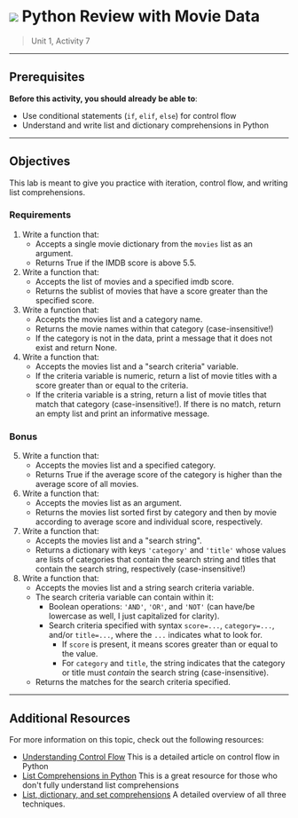 <!---
Questions? Comments?:

1. Log an issue to this repo to alert us of a problem.
2. Suggest an edit yourself by forking this repo, making edits, and submitting a pull request with your changes back to our master branch.
3. Reach out to the data team on Slack and share your thoughts!

--->

# ![](https://ga-dash.s3.amazonaws.com/production/assets/logo-9f88ae6c9c3871690e33280fcf557f33.png) Python Review with Movie Data

> Unit 1, Activity 7

<!--- Unit and sequence information. This template is an instructor-facing description for a given activity or lab. --->

---

## Prerequisites

<!--- This section explains the relevant prerequisites; in other words, what do students need to know to be able to benefit and perform the tasks required in this activity/lab? List all relevant skills or prior learning objectives --->

**Before this activity, you should already be able to**:

- Use conditional statements (`if`, `elif`, `else`) for control flow
- Understand and write list and dictionary comprehensions in Python

---

## Objectives

<!--- This section lists the learning objectives of the activity or lab.  --->

This lab is meant to give you practice with iteration, control flow, and writing list comprehensions.

<!--- This section lists the exact requirements students have to perform in order to "complete" the activity.  --->

### Requirements

1. Write a function that:
    - Accepts a single movie dictionary from the `movies` list as an argument.
    - Returns True if the IMDB score is above 5.5.
2. Write a function that:
    - Accepts the list of movies and a specified imdb score.
    - Returns the sublist of movies that have a score greater than the specified score.
3. Write a function that:
    - Accepts the movies list and a category name.
    - Returns the movie names within that category (case-insensitive!)
    - If the category is not in the data, print a message that it does not exist and return None.
4. Write a function that:
    - Accepts the movies list and a "search criteria" variable.
    - If the criteria variable is numeric, return a list of movie titles with a score greater than or equal to the criteria.
    - If the criteria variable is a string, return a list of movie titles that match that category (case-insensitive!). If there is no match, return an empty list and print an informative message.

<!--- If there are any bonus objectives, list them here. Bonus objectives are items that are not officially required in order to "complete" a given activity, but are provided as suggested enrichment for students who want additional challenges.--->

### Bonus

5. Write a function that:
    - Accepts the movies list and a specified category.
    - Returns True if the average score of the category is higher than the average score of all movies.
6. Write a function that:
    - Accepts the movies list as an argument.
    - Returns the movies list sorted first by category and then by movie according to average score and individual score, respectively.
7. Write a function that:
    - Accepts the movies list and a "search string".
    - Returns a dictionary with keys `'category'` and `'title'` whose values are lists of categories that contain the search string and titles that contain the search string, respectively (case-insensitive!)
8. Write a function that:
    - Accepts the movies list and a string search criteria variable.
    - The search criteria variable can contain within it:
      - Boolean operations: `'AND'`, `'OR'`, and `'NOT'` (can have/be lowercase as well, I just capitalized for clarity).
      - Search criteria specified with syntax `score=...`, `category=...`, and/or `title=...`, where the `...` indicates what to look for.
        - If `score` is present, it means scores greater than or equal to the value.
        - For `category` and `title`, the string indicates that the category or title must _contain_ the search string (case-insensitive).
    - Returns the matches for the search criteria specified.

---

## Additional Resources

<!--- List of potential sources that may help or inform the students' ability to complete the tasks required. This might include reference sites, examples, or tutorials for "getting started." --->

For more information on this topic, check out the following resources:

- [Understanding Control Flow](https://www.codeproject.com/Articles/663666/Python-Basics-Understanding-The-Flow-Control-State) This is a detailed article on control flow in Python
- [List Comprehensions in Python](http://www.pythonforbeginners.com/basics/list-comprehensions-in-python) This is a great resource for those who don't fully understand list comprehensions
- [List, dictionary, and set comprehensions](https://www.smallsurething.com/list-dict-and-set-comprehensions-by-example/) A detailed overview of all three techniques.
